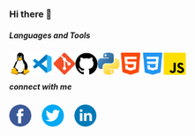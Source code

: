 ### Hi there 👋

##### Languages and Tools

<img align="left" src="./imgs/linux.png" width="40px" height="40px"/>
<img align="left" src="./imgs/vs.png" width="40px" height="40px"/>
<img align="left" src="./imgs/git.png" width="40px" height="40px"/>
<img align="left" src="./imgs/github.png" width="40px" height="40px"/>
<img align="left" src="./imgs/python.png" width="40px" height="40px"/>
<img align="left" src="./imgs/html.png" width="40px" height="40px"/>
<img align="left" src="./imgs/css.png" width="40px" height="40px"/>
<img align="left" src="./imgs/js.png" width="40px" height="40px"/>
<br/>
<br/>

##### connect with me

[<img src="./imgs/facebook.png" width="40px" height="40px" style="margin-right:15px"/>](https://www.facebook.com/es.ahmedhamdy)
[<img src="./imgs/twitter.png" width="40px" height="40px" style="margin-right:15px"/>](https://twitter.com/eAhmedHamdy)
[<img src="./imgs/linkedin.png" width="40px" height="40px" style="margin-right:15px"/>](https://www.linkedin.com/in/ahmed-elsayed20/)

<!--
**Ahmedhamdy96/Ahmedhamdy96** is a ✨ _special_ ✨ repository because its `README.md` (this file) appears on your GitHub profile.

Here are some ideas to get you started:

- 🔭 I’m currently working on ...
- 🌱 I’m currently learning ...
- 👯 I’m looking to collaborate on ...
- 🤔 I’m looking for help with ...
- 💬 Ask me about ...
- 📫 How to reach me: ...
- 😄 Pronouns: ...
- ⚡ Fun fact: ...
-->
